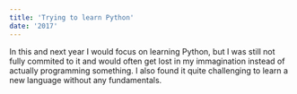 ```yaml
---
title: 'Trying to learn Python'
date: '2017'
---
```


In this and next year I would focus on learning Python, but I was still not fully commited to it and would often
get lost in my immagination instead of actually programming something. I also found it quite
challenging to learn a new language without any fundamentals.